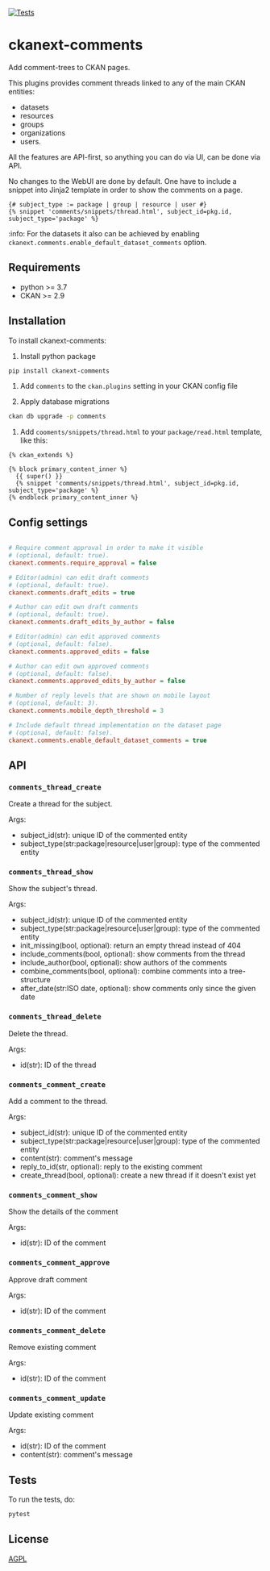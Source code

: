 [![Tests](https://github.com/DataShades/ckanext-comments/actions/workflows/test.yml/badge.svg)](https://github.com/DataShades/ckanext-comments/actions/workflows/test.yml)

# ckanext-comments

Add comment-trees to CKAN pages.

This plugins provides comment threads linked to any of the main CKAN entities:

* datasets
* resources
* groups
* organizations
* users.

All the features are API-first, so anything you can do via UI, can be done via API.

No changes to the WebUI are done by default. One have to include a snippet into
Jinja2 template in order to show the comments on a page.
```jinja2
{# subject_type := package | group | resource | user #}
{% snippet 'comments/snippets/thread.html', subject_id=pkg.id, subject_type='package' %}
```

:info: For the datasets it also can be achieved by enabling
`ckanext.comments.enable_default_dataset_comments` option.

## Requirements

* python >= 3.7
* CKAN >= 2.9

## Installation

To install ckanext-comments:

1. Install python package
  ```sh
  pip install ckanext-comments
  ```

1. Add `comments` to the `ckan.plugins` setting in your CKAN
   config file

1. Apply database migrations
  ```sh
  ckan db upgrade -p comments
  ```

1. Add `cooments/snippets/thread.html` to your `package/read.html` template, like this:
  ```jinja2
  {% ckan_extends %}

  {% block primary_content_inner %}
    {{ super() }}
    {% snippet 'comments/snippets/thread.html', subject_id=pkg.id, subject_type='package' %}
  {% endblock primary_content_inner %}
  ```

## Config settings
```ini

# Require comment approval in order to make it visible
# (optional, default: true).
ckanext.comments.require_approval = false

# Editor(admin) can edit draft comments
# (optional, default: true).
ckanext.comments.draft_edits = true

# Author can edit own draft comments
# (optional, default: true).
ckanext.comments.draft_edits_by_author = false

# Editor(admin) can edit approved comments
# (optional, default: false).
ckanext.comments.approved_edits = false

# Author can edit own approved comments
# (optional, default: false).
ckanext.comments.approved_edits_by_author = false

# Number of reply levels that are shown on mobile layout
# (optional, default: 3).
ckanext.comments.mobile_depth_threshold = 3

# Include default thread implementation on the dataset page
# (optional, default: false).
ckanext.comments.enable_default_dataset_comments = true
```

## API

### `comments_thread_create`
Create a thread for the subject.

Args:
* subject_id(str): unique ID of the commented entity
* subject_type(str:package|resource|user|group): type of the commented entity

### `comments_thread_show`
Show the subject's thread.

Args:
* subject_id(str): unique ID of the commented entity
* subject_type(str:package|resource|user|group): type of the commented entity
* init_missing(bool, optional): return an empty thread instead of 404
* include_comments(bool, optional): show comments from the thread
* include_author(bool, optional): show authors of the comments
* combine_comments(bool, optional): combine comments into a tree-structure
* after_date(str:ISO date, optional): show comments only since the given date

### `comments_thread_delete`
Delete the thread.

Args:
* id(str): ID of the thread

### `comments_comment_create`
Add a comment to the thread.

Args:
* subject_id(str): unique ID of the commented entity
* subject_type(str:package|resource|user|group): type of the commented entity
* content(str): comment's message
* reply_to_id(str, optional): reply to the existing comment
* create_thread(bool, optional): create a new thread if it doesn't exist yet

### `comments_comment_show`
Show the details of the comment

Args:
* id(str): ID of the comment

### `comments_comment_approve`
Approve draft comment

Args:
* id(str): ID of the comment

### `comments_comment_delete`
Remove existing comment

Args:
* id(str): ID of the comment

### `comments_comment_update`
Update existing comment

Args:
* id(str): ID of the comment
* content(str): comment's message


## Tests

To run the tests, do:
```sh
pytest
```


## License

[AGPL](https://www.gnu.org/licenses/agpl-3.0.en.html)
